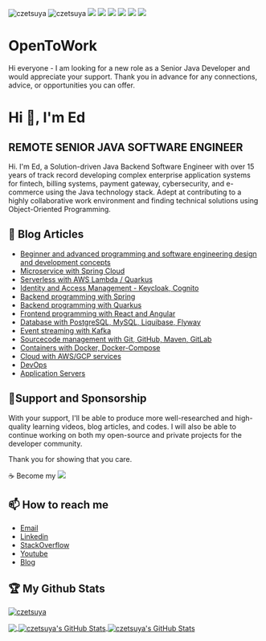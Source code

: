 <p align="left"> 
    <img src="https://visitor-badge.laobi.icu/badge?page_id=czetsuya" alt="czetsuya" />
    <img src="https://komarev.com/ghpvc/?username=czetsuya" alt="czetsuya" /> 
    <img src="https://img.shields.io/github/followers/czetsuya?style=social" />
    <img src="https://img.shields.io/github/stars/czetsuya/czetsuya?style=social" />
    <img src="https://img.shields.io/github/watchers/czetsuya/czetsuya?style=social" />
    <img src="https://img.shields.io/github/size/czetsuya/czetsuya/README.md" />
    <img src="https://img.shields.io/github/last-commit/czetsuya/czetsuya" />
    <img src="https://img.shields.io/github/contributors/czetsuya/czetsuya" />
</p>

# OpenToWork

Hi everyone - I am looking for a new role as a Senior Java Developer and would appreciate your support. Thank you in advance for any connections, advice, or opportunities you can offer.

# Hi 👋, I'm Ed
## REMOTE SENIOR JAVA SOFTWARE ENGINEER
Hi. I'm Ed, a Solution-driven Java Backend Software Engineer with over 15 years of track record developing complex enterprise application systems for fintech, billing systems, payment gateway, cybersecurity, and e-commerce using the Java technology stack. Adept at contributing to a highly collaborative work environment and finding technical solutions using Object-Oriented Programming.

## 🔖 Blog Articles
- [Beginner and advanced programming and software engineering design and development concepts](https://www.czetsuyatech.com/search/label/Computer%20Science%20Series)
- [Microservice with Spring Cloud](https://www.czetsuyatech.com/search?q=microservice)
- [Serverless with AWS Lambda / Quarkus](https://www.czetsuyatech.com/search/label/serverless)
- [Identity and Access Management - Keycloak, Cognito](https://www.czetsuyatech.com/search/label/Authentication%20Server%20Series)
- [Backend programming with Spring](https://www.czetsuyatech.com/search/label/spring)
- [Backend programming with Quarkus](https://www.czetsuyatech.com/search/label/quarkus)
- [Frontend programming with React and Angular](https://www.czetsuyatech.com/search/label/frontend)
- [Database with PostgreSQL, MySQL, Liquibase, Flyway](https://www.czetsuyatech.com/search/label/Database%20Series)
- [Event streaming with Kafka](https://www.czetsuyatech.com/search/label/event-streaming)
- [Sourcecode management with Git, GitHub, Maven, GitLab](https://www.czetsuyatech.com/search/label/source-code-management)
- [Containers with Docker, Docker-Compose](https://www.czetsuyatech.com/search/label/Container%20Series)
- [Cloud with AWS/GCP services](https://www.czetsuyatech.com/search/label/Cloud%20Computing%20Series)
- [DevOps](https://www.czetsuyatech.com/search/label/devops)
- [Application Servers](https://www.czetsuyatech.com/search/label/Computer%20Science%20Series)

## 🤝Support and Sponsorship
With your support, I'll be able to produce more well-researched and high-quality learning videos, blog articles, and codes. I will also be able to continue working on both my open-source and private projects for the developer community.

Thank you for showing that you care. 

☕️ Become my [![](https://img.shields.io/static/v1?label=Sponsor&message=%E2%9D%A4&logo=GitHub&color=%23fe8e86)](https://github.com/sponsors/czetsuya)

## 📫 How to reach me
- <a href="mailto:eplegaspi2@alum.up.edu.ph">Email</a>  
- [Linkedin](https://www.linkedin.com/in/czetsuya)
- [StackOverflow](https://stackoverflow.com/users/689416)
- [Youtube](https://www.youtube.com/channel/UCohlQvNpYzRzPWZTX5mBSsg)
- [Blog](http://www.czetsuyatech.com)

## :trophy: My Github Stats

<p>
  <a href="https://github.com/czetsuya/github-profile-trophy"><img src="https://github-profile-trophy.vercel.app/?username=czetsuya&theme=onedark" alt="czetsuya" />
</p>
    
<a href="https://github.com/czetsuya">
  <img align="center" src="https://github-readme-stats.vercel.app/api/top-langs/?username=czetsuya&title_color=ffffff&text_color=c9cacc&icon_color=2bbc8a&bg_color=1d1f21" />
</a>

<a href="https://github.com/czetsuya">
  <img align="center" src="https://github-readme-stats.vercel.app/api?username=czetsuya&show_icons=true&line_height=27&count_private=true&title_color=ffffff&text_color=c9cacc&icon_color=2bbc8a&bg_color=1d1f21" alt="czetsuya's GitHub Stats" />
</a>

    
<a href="https://github.com/czetsuya">
  <img align="center" src="https://github-readme-streak-stats.herokuapp.com/?user=czetsuya&theme=dark" alt="czetsuya's GitHub Stats" />
</a>

